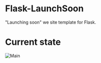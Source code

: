 Flask-LaunchSoon
================

"Launching soon" we site template for Flask.

Current state
=============

  ![Main](http://i.imgur.com/DnVGxA4.png)

